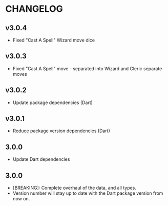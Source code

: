 # CHANGELOG

## v3.0.4

- Fixed "Cast A Spell" Wizard move dice

## v3.0.3

- Fixed "Cast A Spell" move - separated into Wizard and Cleric separate moves

## v3.0.2

- Update package dependencies (Dart)

## v3.0.1

- Reduce package version dependencies (Dart)

## 3.0.0

- Update Dart dependencies

## 3.0.0

- [BREAKING]: Complete overhaul of the data, and all types.
- Version number will stay up to date with the Dart package version from now on.
